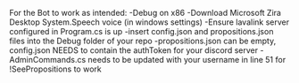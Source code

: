 For the Bot to work as intended: 
  -Debug on x86
  -Download Microsoft Zira Desktop System.Speech voice (in windows settings) 
  -Ensure lavalink server configured in Program.cs is up 
  -insert config.json and propositions.json files into the Debug folder of your repo
  -propositions.json can be empty, config.json NEEDS to contain the authToken for your discord server
  -AdminCommands.cs needs to be updated with your username in line 51 for !SeePropositions to work

